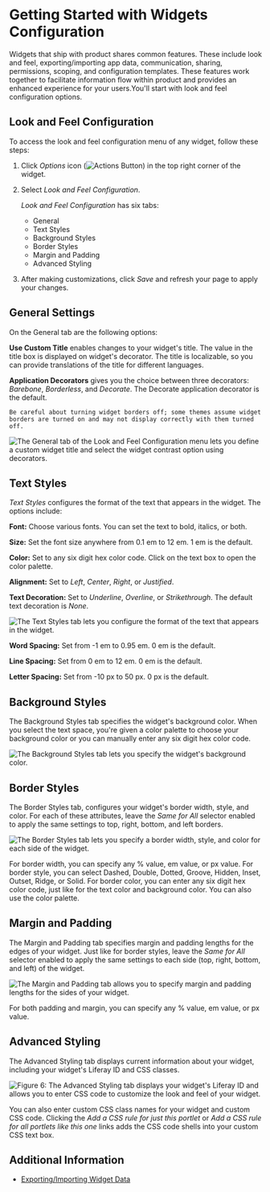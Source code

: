 # Getting Started with Widgets Configuration

Widgets that ship with product shares common features. These include look and feel, exporting/importing app data, communication, sharing, permissions, scoping, and configuration templates. These features work together to facilitate information flow within product and provides an enhanced experience for your users.You'll start with look and feel configuration options.

## Look and Feel Configuration

To access the look and feel configuration menu of any widget, follow these steps:

1.  Click *Options* icon (![Actions Button](../../../../images/icon-actions.png)) in the top
    right corner of the widget.

1.  Select *Look and Feel Configuration*.

    *Look and Feel Configuration* has six tabs:

    - General
    - Text Styles
    - Background Styles
    - Border Styles
    - Margin and Padding
    - Advanced Styling

1. After making customizations, click *Save* and refresh your page to apply your
changes.

## General Settings

On the General tab are the following options:

**Use Custom Title** enables changes to your widget's title. The value in the title box is displayed on widget's decorator. The title is localizable, so you can provide translations of the title for different languages.

**Application Decorators** gives you the choice between three decorators: *Barebone*, *Borderless*, and *Decorate*. The Decorate application decorator is the default.

```{important}
Be careful about turning widget borders off; some themes assume widget borders are turned on and may not display correctly with them turned
off.
```
![The General tab of the Look and Feel Configuration menu lets you define a custom widget title and select the widget contrast option using decorators.](./configuring-the-look-and-feel/images/01.png)

## Text Styles

*Text Styles* configures the format of the text that appears in the widget. The
options include:

**Font:** Choose various fonts. You can set the text to bold, italics, or both.

**Size:** Set the font size anywhere from 0.1 em to 12 em. 1 em is the default.

**Color:** Set to any six digit hex color code. Click on the text box to open the color palette.

**Alignment:** Set to *Left*, *Center*, *Right*, or *Justified*.

**Text Decoration:** Set to *Underline*, *Overline*, or *Strikethrough*. The default text decoration is *None*.

![The Text Styles tab lets you configure the format of the text that appears in the widget.](./configuring-the-look-and-feel/images/02.png)

**Word Spacing:** Set from -1 em to 0.95 em. 0 em is the default.

**Line Spacing:** Set from 0 em to 12 em. 0 em is the default.

**Letter Spacing:** Set from -10 px to 50 px. 0 px is the default.

## Background Styles

The Background Styles tab specifies the widget's background color. When you select the text space, you're given a color palette to choose your background color or you can manually enter any six digit hex color code.

![The Background Styles tab lets you specify the widget's background color.](./configuring-the-look-and-feel/images/03.png)

## Border Styles

The Border Styles tab, configures your widget's border width, style, and color. For each of these attributes, leave the *Same for All* selector enabled to apply the same settings to top, right, bottom, and left borders.

![The Border Styles tab lets you specify a border width, style, and color for each side of the widget.](./configuring-the-look-and-feel/images/04.png)

For border width, you can specify any % value, em value, or px value. For border style, you can select Dashed, Double, Dotted, Groove, Hidden, Inset, Outset, Ridge, or Solid. For border color, you can enter any six digit hex color code, just like for the text color and background color. You can also use the color palette.

## Margin and Padding

The Margin and Padding tab specifies margin and padding lengths for the edges of your widget. Just like for border styles, leave the *Same for All* selector enabled to apply the same settings to each side (top, right, bottom, and left) of the widget.

![The Margin and Padding tab allows you to specify margin and padding lengths for the sides of your widget.](./configuring-the-look-and-feel/images/05.png)

For both padding and margin, you can specify any % value, em value, or px value.

## Advanced Styling

The Advanced Styling tab displays current information about your widget, including your widget's Liferay ID and CSS classes.

![Figure 6: The Advanced Styling tab displays your widget's Liferay ID and allows you to enter CSS code to customize the look and feel of your widget.](./configuring-the-look-and-feel/images/06.png)

You can also enter custom CSS class names for your widget and custom CSS code. Clicking the *Add a CSS rule for just this portlet* or *Add a CSS rule for all portlets like this one* links adds the CSS code shells into your custom CSS text box.

## Additional Information 

- [Exporting/Importing Widget Data](./exporting-importing-widget-data.md)